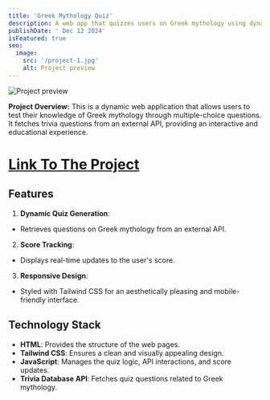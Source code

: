```yaml
---
title: 'Greek Mythology Quiz'
description: A web app that quizzes users on Greek mythology using dynamically fetched trivia questions with real-time scoring and responsive design.
publishDate: ' Dec 12 2024'
isFeatured: true
seo:
  image:
    src: '/project-1.jpg'
    alt: Project preview
---
```


![Project preview](/project-1.jpg)

**Project Overview:**
This is a dynamic web application that allows users to test their knowledge of Greek mythology through multiple-choice questions. It fetches trivia questions from an external API, providing an interactive and educational experience.

# <a href="https://greek-myth-quiz.netlify.app/" target="_blank">Link To The Project</a>

## Features

1. **Dynamic Quiz Generation**:

- Retrieves questions on Greek mythology from an external API.

2. **Score Tracking**:

- Displays real-time updates to the user's score.

3. **Responsive Design**:

- Styled with Tailwind CSS for an aesthetically pleasing and mobile-friendly interface.

## Technology Stack

- **HTML**: Provides the structure of the web pages.
- **Tailwind CSS**: Ensures a clean and visually appealing design.
- **JavaScript**: Manages the quiz logic, API interactions, and score updates.
- **Trivia Database API**: Fetches quiz questions related to Greek mythology.
